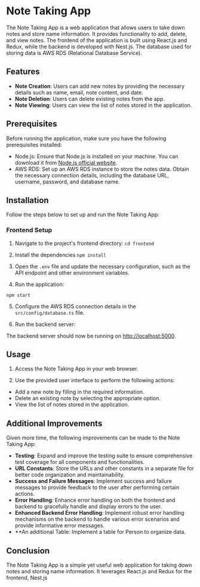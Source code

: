 # Note Taking App

The Note Taking App is a web application that allows users to take down notes and store name information. It provides functionality to add, delete, and view notes. The frontend of the application is built using React.js and Redux, while the backend is developed with Nest.js. The database used for storing data is AWS RDS (Relational Database Service).

## Features

- **Note Creation**: Users can add new notes by providing the necessary details such as name, email, note content, and date.
- **Note Deletion**: Users can delete existing notes from the app.
- **Note Viewing**: Users can view the list of notes stored in the application.


## Prerequisites

Before running the application, make sure you have the following prerequisites installed:

- Node.js: Ensure that Node.js is installed on your machine. You can download it from [Node.js official website](https://nodejs.org).
- AWS RDS: Set up an AWS RDS instance to store the notes data. Obtain the necessary connection details, including the database URL, username, password, and database name.

## Installation

Follow the steps below to set up and run the Note Taking App:

### Frontend Setup

1. Navigate to the project's frontend directory:
`cd frontend`
2. Install the dependencies
`npm install`

3. Open the `.env` file and update the necessary configuration, such as the API endpoint and other environment variables.

4. Run the application:

`npm start`

5. Configure the AWS RDS connection details in the `src/config/database.ts` file.

6. Run the backend server:


The backend server should now be running on [http://localhost:5000](http://localhost:3000).

## Usage

1. Access the Note Taking App in your web browser.

2. Use the provided user interface to perform the following actions:
- Add a new note by filling in the required information.
- Delete an existing note by selecting the appropriate option.
- View the list of notes stored in the application.

## Additional Improvements

Given more time, the following improvements can be made to the Note Taking App:

- **Testing**: Expand and improve the testing suite to ensure comprehensive test coverage for all components and functionalities.
- **URL Constants**: Store the URLs and other constants in a separate file for better code organization and maintainability.
- **Success and Failure Messages**: Implement success and failure messages to provide feedback to the user after performing certain actions.
- **Error Handling**: Enhance error handling on both the frontend and backend to gracefully handle and display errors to the user.
- **Enhanced Backend Error Handling**: Implement robust error handling mechanisms on the backend to handle various error scenarios and provide informative error messages.
- **An additional Table: Implement a table for Person to organize data.
## Conclusion

The Note Taking App is a simple yet useful web application for taking down notes and storing name information. It leverages React.js and Redux for the frontend, Nest.js
